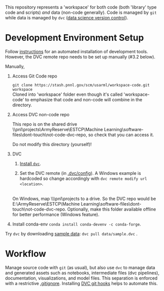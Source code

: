 This repository represents a 'workspace' for both code (both 'library' type code and scripts) _and_ data (non-code generally). Code is managed by `git` while data is managed by `dvc` ([data science version control](http://dvc.org)).


# Development Environment Setup


Follow [instructions](dev-bootstrap/readme.md) for an automated installation of development tools. However, the DVC remote repo needs to be set up manually (#3.2 below).

Manually,

1. Access Git Code repo

    `git clone https://stash.pnnl.gov/scm/usarml/workspace-code.git workspace`
    <br>
    Cloned into 'workspace' folder even though it's called 'workspace-code' to emphasize that code and non-code will combine in the directory.

2. Access DVC non-code repo

    This repo is on the shared drive \\\pnl\projects\ArmyReserve\ESTCP\Machine Learning\software-files\dont-touch\not-code-dvc-repo, so check that you can access it.

    Do not modify this directory (yourself)!

3. DVC

    1. [Install `dvc`](https://dvc.org/doc/get-started/install).

    2. Set the DVC remote (in [.dvc/config](.dvc/config)). A Windows example is hardcoded so change accordingly with `dvc remote modify url <location>`.
    <br>
    On Windows, map \\\pnl\projects to a drive. So the DVC repo would be E:\ArmyReserve\ESTCP\Machine Learning\software-files\dont-touch\not-code-dvc-repo. Optionally, make this folder available offline for better performance (Windows feature).

4. Install conda-env `conda install conda-devenv -c conda-forge`.


 Try `dvc` by downloading [sample data](data/sample.dvc): `dvc pull data/sample.dvc`   .


# Workflow

Manage source code with `git` (as usual), but also use `dvc` to manage data and generated assets such as notebooks, intermediate files (dvc pipelines), documentation, visualizations, and model files. This separation is enforced with a restrictive [.gitignore](.gitignore). Installing [DVC git hooks](https://dvc.org/doc/commands-reference/install) helps to automate this.


<!--
branching? base env and libs 
use isse tracker on bitbucket?
-->

